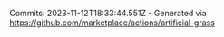 Commits: 2023-11-12T18:33:44.551Z - Generated via https://github.com/marketplace/actions/artificial-grass
<br>
